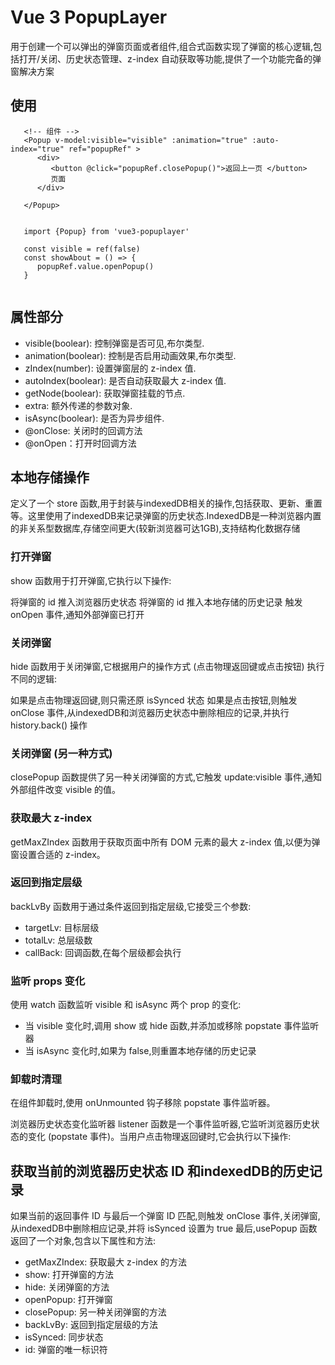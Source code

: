 # Vue 3 PopupLayer

用于创建一个可以弹出的弹窗页面或者组件,组合式函数实现了弹窗的核心逻辑,包括打开/关闭、历史状态管理、z-index 自动获取等功能,提供了一个功能完备的弹窗解决方案

## 使用
   ```
      <!-- 组件 -->
      <Popup v-model:visible="visible" :animation="true" :auto-index="true" ref="popupRef" >
         <div>
            <button @click="popupRef.closePopup()">返回上一页 </button>
            页面
         </div>
         
      </Popup>


      import {Popup} from 'vue3-popuplayer'

      const visible = ref(false)
      const showAbout = () => {
         popupRef.value.openPopup()
      }
      
   ```

## 属性部分

- visible(boolear): 控制弹窗是否可见,布尔类型.
- animation(boolear): 控制是否启用动画效果,布尔类型.
- zIndex(number): 设置弹窗层的 z-index 值.
- autoIndex(boolear): 是否自动获取最大 z-index 值.
- getNode(boolear): 获取弹窗挂载的节点.
- extra: 额外传递的参数对象.
- isAsync(boolear): 是否为异步组件.
- @onClose: 关闭时的回调方法
- @onOpen：打开时回调方法

## 本地存储操作
定义了一个 store 函数,用于封装与indexedDB相关的操作,包括获取、更新、重置等。这里使用了indexedDB来记录弹窗的历史状态.IndexedDB是一种浏览器内置的非关系型数据库,存储空间更大(较新浏览器可达1GB),支持结构化数据存储

### 打开弹窗
show 函数用于打开弹窗,它执行以下操作:

将弹窗的 id 推入浏览器历史状态
将弹窗的 id 推入本地存储的历史记录
触发 onOpen 事件,通知外部弹窗已打开

### 关闭弹窗
hide 函数用于关闭弹窗,它根据用户的操作方式 (点击物理返回键或点击按钮) 执行不同的逻辑:

如果是点击物理返回键,则只需还原 isSynced 状态
如果是点击按钮,则触发 onClose 事件,从indexedDB和浏览器历史状态中删除相应的记录,并执行 history.back() 操作

### 关闭弹窗 (另一种方式)
closePopup 函数提供了另一种关闭弹窗的方式,它触发 update:visible 事件,通知外部组件改变 visible 的值。

### 获取最大 z-index
getMaxZIndex 函数用于获取页面中所有 DOM 元素的最大 z-index 值,以便为弹窗设置合适的 z-index。

### 返回到指定层级
backLvBy 函数用于通过条件返回到指定层级,它接受三个参数:
- targetLv: 目标层级
- totalLv: 总层级数
- callBack: 回调函数,在每个层级都会执行

### 监听 props 变化
使用 watch 函数监听 visible 和 isAsync 两个 prop 的变化:
   - 当 visible 变化时,调用 show 或 hide 函数,并添加或移除 popstate 事件监听器
   - 当 isAsync 变化时,如果为 false,则重置本地存储的历史记录
### 卸载时清理
在组件卸载时,使用 onUnmounted 钩子移除 popstate 事件监听器。

浏览器历史状态变化监听器
listener 函数是一个事件监听器,它监听浏览器历史状态的变化 (popstate 事件)。当用户点击物理返回键时,它会执行以下操作:

## 获取当前的浏览器历史状态 ID 和indexedDB的历史记录
如果当前的返回事件 ID 与最后一个弹窗 ID 匹配,则触发 onClose 事件,关闭弹窗,从indexedDB中删除相应记录,并将 isSynced 设置为 true
最后,usePopup 函数返回了一个对象,包含以下属性和方法:

- getMaxZIndex: 获取最大 z-index 的方法
- show: 打开弹窗的方法
- hide: 关闭弹窗的方法
- openPopup: 打开弹窗
- closePopup: 另一种关闭弹窗的方法
- backLvBy: 返回到指定层级的方法
- isSynced: 同步状态
- id: 弹窗的唯一标识符

